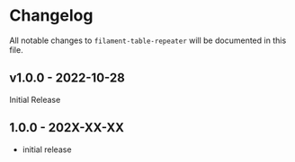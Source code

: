 # Changelog

All notable changes to `filament-table-repeater` will be documented in this file.

## v1.0.0 - 2022-10-28

Initial Release

## 1.0.0 - 202X-XX-XX

- initial release

